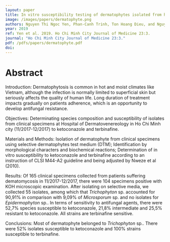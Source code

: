 ```yaml
---
layout: paper
title: In vitro susceptibility testing of dermatophytes isolated from hospital of dermatovenereology in Ho Chi Minh city to ketoconazole and terbinafine
image: /images/papers/dermatophyte.png
authors: Nguyen Thi Ngoc Yen, Phan-Canh Trinh, Ton Hoang Dieu, and Nguyen Le Phuong Uyen
year: 2019
ref: Yen et al. 2019. Ho Chi Minh City Journal of Medicine 23:3.
journal: "Ho Chi Minh City Journal of Medicine 23:3."
pdf: /pdfs/papers/dermatophyte.pdf
doi: 
---
```


# Abstract

Introduction: Dermatophytosis is common in hot and moist climates like Vietnam, although the infection is normally limited to superficial skin but seriously affects the quality of human life. Long duration of treatment impacts gradually on patients adherence, which is an opportunity to develop antifungal resistance. 

Objectives: Determinating species composition and susceptibility of isolates from clinical specimens at Hospital of Dermatovenereology in Ho Chi Minh city (11/2017-12/2017) to ketoconazole and terbinafine. 

Materials and Methods: Isolation of dermatophyte from clinical specimens using selective dermatophytes test medium (DTM); Identification by morphological characters and biochemical reactions; Determination of in vitro susceptibility to ketoconazole and terbinafine according to an instruction of CLSI M44-A2 guideline and being adjusted by Nweze et al (2010). 

Results: Of 165 clinical specimens collected from patients suffering dematomycosis in 11/2017-12/2017, there were 104 specimens positive with KOH microscopic examination. After isolating on selective media, we collected 55 isolates, among which that *Trichophyton* sp. accounted for 90,91% in comparison with 9,09% of *Microsporum* sp. and no isolates for *Epidermophyton* sp.. In terms of sensitivity to antifungal agents, there were 52,7% species susceptible to ketoconazole, 21,8% intermediate and 25,5% resistant to ketoconazole. All strains are terbinafine sensitive. 

Conclusions: Most of dermatophyte belonged to *Trichophyton* sp.. There were 52% isolates susceptible to ketoconazole and 100% strains susceptible to terbinafine. 